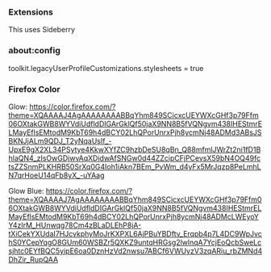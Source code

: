 ### Extensions
This uses Sideberry

### about:config
toolkit.legacyUserProfileCustomizations.stylesheets = true

### Firefox Color
Glow: https://color.firefox.com/?theme=XQAAAAJ4AgAAAAAAAABBqYhm849SCicxcUEYWXcGHf3p79Ffm06OXtakGWB8WYVdiUdfldDIGArGklQf50jaX9NN8B5fVQNgvm438IHEStmrELMayEflsEMtodM9KbT69h4dBCY02LhQPorUnrxPjh8ycmNj48ADMd3ABsJSBKNJjALm9QDJ_T2yNqaUsIf_-UpxE9gX2XL34PSytye4KkwXYfZC9hzbDeSU8qBn_Q88mfmlJWrZt2ni1fD1BhlaQN4_zIsOwGDjwvAqXDidwAfSNGw0d44ZZcipCFjPCevsX59bN4OQ49fctsZZSnmPLKHRB50SrXq0G4Ioh1iAkn7BEm_PvWm_d4yFx5MrJqzp8PeLmhLN7qrHoeU14qFb8yX_-uYAag

Glow Blue: https://color.firefox.com/?theme=XQAAAAJ7AgAAAAAAAABBqYhm849SCicxcUEYWXcGHf3p79Ffm06OXtakGWB8WYVdiUdfldDIGArGklQf50jaX9NN8B5fVQNgvm438IHEStmrELMayEflsEMtodM9KbT69h4dBCY02LhQPorUnrxPjh8ycmNj48ADMcLWEyoYY4zIrM_HUnwqg78Cm4zBLaDLEhP8jA-tXiCekYXUdaI7HJcvkphyMoJrKXPXL6AjPBuYBDftv_Erqpb4p7L4DC9WpJvchS0YCepYqgO8GUm60WSBZr5QXKZ9untqHRGsg2lwlnqA7YcjEoQcbSweLcsjhtc0EYfBQC5yipE6oa0DznHzVd2nwsu7ABCf6VWUyzV3zqARiu_rbZMNd4DhZir_RupQAA
